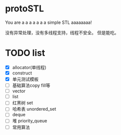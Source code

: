 # protoSTL
You are a a a a a a a simple STL aaaaaaaa!

没有异常处理，没有多线程支持，线程不安全。
但是能吃。

# TODO list
- [x] allocator(单线程)
- [x] construct
- [x] 单元测试模板
- [ ] 基础算法copy fill等
- [ ] vector
- [ ] list
- [ ] 红黑树 set
- [ ] 哈希表 unordered_set
- [ ] deque
- [ ] 堆 priority_queue
- [ ] 常用算法